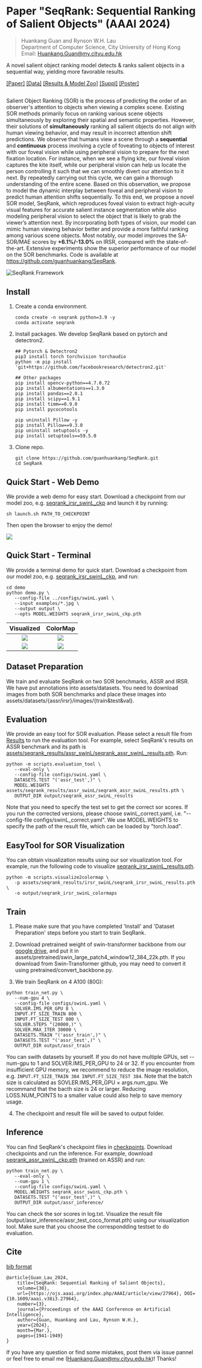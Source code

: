 # Paper "SeqRank: Sequential Ranking of Salient Objects" (AAAI 2024)

> Huankang Guan and Rynson W.H. Lau   
> Department of Computer Science, City University of Hong Kong  
> Email: Huankang.Guan@my.cityu.edu.hk


A novel salient object ranking model detects & ranks salient objects in a sequential way, yielding more favorable results.

[[Paper]](https://1drv.ms/b/s!Ap4-mN9MwOE5gpZ9LlJZ6iP3VmhU0A?e=WVEoPs) [[Data]](https://github.com/guanhuankang/SeqRank/tree/main/assets/datasets) [[Results & Model Zoo]](https://github.com/guanhuankang/SeqRank/tree/main/assets/seqrank_results) [[Suppl]](doc/guan_seqrank_suppl.pdf) [[Poster]](doc/guan_seqrank_poster.pdf)

## 

Salient Object Ranking (SOR) is the process of predicting the order of an observer's attention to objects when viewing a complex scene. Existing SOR methods primarily focus on ranking various scene objects simultaneously by exploring their spatial and semantic properties. However, their solutions of **simultaneously** ranking all salient objects do not align with human viewing behavior, and may result in incorrect attention shift predictions. We observe that humans view a scene through a **sequential** and **continuous** process involving a cycle of foveating to objects of interest with our foveal vision while using peripheral vision to prepare for the next fixation location. For instance, when we see a flying kite, our foveal vision captures the kite itself, while our peripheral vision can help us locate the person controlling it such that we can smoothly divert our attention to it next. By repeatedly carrying out this cycle, we can gain a thorough understanding of the entire scene. Based on this observation, we propose to model the dynamic interplay between foveal and peripheral vision to predict human attention shifts sequentially. To this end, we propose a novel SOR model, SeqRank, which reproduces foveal vision to extract high-acuity visual features for accurate salient instance segmentation while also modeling peripheral vision to select the object that is likely to grab the viewer’s attention next. By incorporating both types of vision, our model can mimic human viewing behavior better and provide a more faithful ranking among various scene objects. Most notably, our model improves the SA-SOR/MAE scores by **+6.1%/-13.0%** on IRSR, compared with the state-of-the-art. Extensive experiments show the superior performance of our model on the SOR benchmarks. Code is available at https://github.com/guanhuankang/SeqRank.

![SeqRank Framework](doc/seqrank.jpg)



## Install

1. Create a conda environment.

   ```shell
   conda create -n seqrank python=3.9 -y
   conda activate seqrank
   ```

2. Install packages. We develop SeqRank based on pytorch and detectron2.

   ```shell
   ## Pytorch & Detectron2
   pip3 install torch torchvision torchaudio
   python -m pip install 'git+https://github.com/facebookresearch/detectron2.git'
   
   ## Other packages
   pip install opencv-python==4.7.0.72
   pip install albumentations==1.3.0
   pip install pandas==2.0.1
   pip install scipy==1.9.1
   pip install timm==0.9.0
   pip install pycocotools
   
   pip uninstall Pillow -y
   pip install Pillow==9.3.0
   pip uninstall setuptools -y
   pip install setuptools==59.5.0
   ```

3. Clone repo.

   ```
   git clone https://github.com/guanhuankang/SeqRank.git
   cd SeqRank
   ```


## Quick Start - Web Demo

We provide a web demo for easy start. Download a checkpoint from our model zoo, e.g. [seqrank_irsr_swinL_ckp](https://drive.google.com/file/d/1PUSJLRxA9sIJoYXx0Si3TawoKvnLIU3o/view?usp=drive_link) and launch it by running:

```
sh launch.sh PATH_TO_CHECKPOINT
```

Then open the browser to enjoy the demo!

![](doc/web_demo.jpg)

## Quick Start - Terminal

We provide a terminal demo for quick start. Download a checkpoint from our model zoo, e.g. [seqrank_irsr_swinL_ckp](https://drive.google.com/file/d/1PUSJLRxA9sIJoYXx0Si3TawoKvnLIU3o/view?usp=drive_link), and run:

```
cd demo
python demo.py \
   --config-file ../configs/swinL.yaml \
   --input examples/*.jpg \
   --output output \
   --opts MODEL.WEIGHTS seqrank_irsr_swinL_ckp.pth
```

Visualized             |  ColorMap
:-------------------------:|:-------------------------:
|![](doc/samples/COCO_val2014_000000502220.jpg)|![](doc/samples/COCO_val2014_000000502220.png)|
|![](doc/samples/sa_10083940.jpg) | ![](doc/samples/sa_10083940.png) |


## Dataset Preparation
We train and evaluate SeqRank on two SOR benchmarks, ASSR and IRSR. We have put annotations into assets/datasets. You need to download images from both SOR benchmarks and place these images into assets/datasets/{assr/irsr}/images/{train&test&val}.


## Evaluation

We provide an easy tool for SOR evaluation. Please select a result file from [Results](https://github.com/guanhuankang/SeqRank/tree/main/assets/seqrank_results) to run the evaluation tool. For example, select SeqRank's results on ASSR benchmark and its path is [assets/seqrank_results/assr_swinL/seqrank_assr_swinL_results.pth](https://github.com/guanhuankang/SeqRank/blob/main/assets/seqrank_results/assr_swinL/seqrank_assr_swinL_results.pth). Run:

```
python -m scripts.evaluation_tool \
   --eval-only \
   --config-file configs/swinL.yaml \
   DATASETS.TEST "('assr_test',)" \
   MODEL.WEIGHTS assets/seqrank_results/assr_swinL/seqrank_assr_swinL_results.pth \
   OUTPUT_DIR output/seqrank_assr_swinL_results
```

Note that you need to specify the test set to get the correct sor scores. If you run the corrected versions, please choose swinL_correct.yaml, i.e. "--config-file configs/swinL_correct.yaml". We use MODEL.WEIGHTS to specify the path of the result file, which can be loaded by "torch.load".


## EasyTool for SOR Visualization

You can obtain visualization results using our sor visualization tool. For example, run the following code to visualize [seqrank_irsr_swinL_results.pth](https://github.com/guanhuankang/SeqRank/blob/main/assets/seqrank_results/irsr_swinL/seqrank_irsr_swinL_results.pth).

```
python -m scripts.visualize2colormap \
   -p assets/seqrank_results/irsr_swinL/seqrank_irsr_swinL_results.pth \
   -o output/seqrank_irsr_swinL_colormaps
```

## Train

1. Please make sure that you have completed 'Install' and 'Dataset Preparation' steps before you start to train SeqRank.

2. Download pretrained weight of swin-transformer backbone from our [google drive](https://drive.google.com/file/d/1zuxsowmxrR_1_MejfOxHD1D6_xAXhdir/view?usp=drive_link), and put it in assets/pretrained/swin_large_patch4_window12_384_22k.pth. If you download from Swin-Transformer github, you may need to convert it using pretrained/convert_backbone.py.

2. We train SeqRank on 4 A100 (80G):
```
python train_net.py \
   --num-gpu 4 \
   --config-file configs/swinL.yaml \
   SOLVER.IMS_PER_GPU 8 \
   INPUT.FT_SIZE_TRAIN 800 \
   INPUT.FT_SIZE_TEST 800 \
   SOLVER.STEPS "(20000,)" \
   SOLVER.MAX_ITER 30000 \
   DATASETS.TRAIN "('assr_train',)" \
   DATASETS.TEST "('assr_test',)" \
   OUTPUT_DIR output/assr_train
```
You can swith datasets by yourself. If you do not have multiple GPUs, set --num-gpu to 1 and SOLVER.IMS_PER_GPU to 24 or 32. If you encounter from insufficient GPU memory, we recommend to reduce the image resolution, e.g. ``` INPUT.FT_SIZE_TRAIN 384 INPUT.FT_SIZE_TEST 384 ```. Note that the batch size is calculated as SOVLER.IMS_PER_GPU $\times$ args.num_gpu. We recommand that the bacth size is 24 or larger. Reducing LOSS.NUM_POINTS to a smaller value could also help to save memory usage.

4. The checkpoint and result file will be saved to output folder.

## Inference

You can find SeqRank's checkpoint files in [checkpoints](https://github.com/guanhuankang/SeqRank/tree/main/assets/seqrank_results). Download checkpoints and run the inference. For example, download [seqrank_assr_swinL_ckp.pth](https://drive.google.com/file/d/1rWHEUlnCWweoYqdY9JvrHuts-2lmUr_B/view) (trained on ASSR) and run:
```
python train_net.py \
   --eval-only \
   --num-gpu 1 \
   --config-file configs/swinL.yaml \
   MODEL.WEIGHTS seqrank_assr_swinL_ckp.pth \
   DATASETS.TEST "('assr_test',)" \
   OUTPUT_DIR output/assr_inference/
```
You can check the sor scores in log.txt. Visualize the result file (output/assr_inference/assr_test_coco_format.pth) using our visualization tool. Make sure that you choose the correspondding testset to do evaluation.

## Cite
[bib format](cite_seqrank_guan.bib)
```
@article{Guan_Lau_2024, 
    title={SeqRank: Sequential Ranking of Salient Objects}, 
    volume={38}, 
    url={https://ojs.aaai.org/index.php/AAAI/article/view/27964}, DOI={10.1609/aaai.v38i3.27964}, 
    number={3}, 
    journal={Proceedings of the AAAI Conference on Artificial Intelligence}, 
    author={Guan, Huankang and Lau, Rynson W.H.}, 
    year={2024}, 
    month={Mar.}, 
    pages={1941-1949} 
}
```

If you have any question or find some mistakes, post them via issue pannel or feel free to email me (Huankang.Guan@my.cityu.edu.hk)! Thanks!
